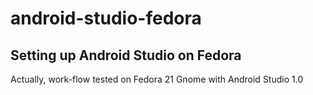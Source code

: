 android-studio-fedora
=====================

Setting up Android Studio on Fedora
---
Actually, work-flow tested on Fedora 21 Gnome with Android Studio 1.0
